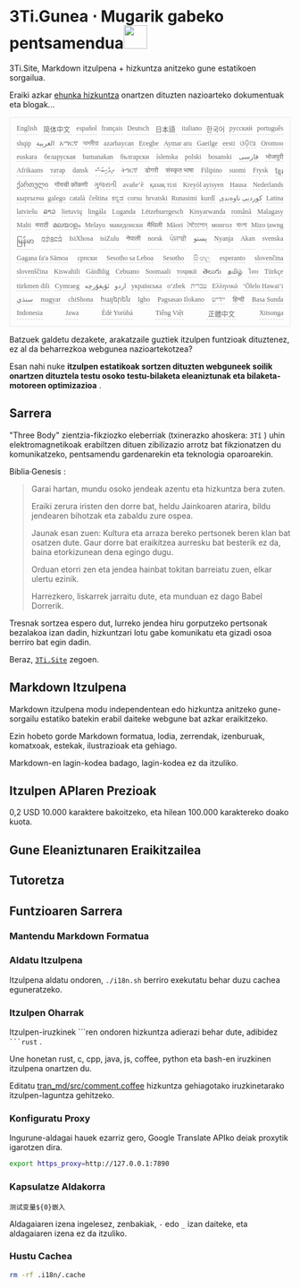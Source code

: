 <h1 style="justify-content:space-between">3Ti.Gunea ⋅ Mugarik gabeko pentsamendua<img src="//i-01.eu.org/3Ti/logo.svg" style="user-select:none;margin-top:-1px;width:42px"></h1>

3Ti.Site, Markdown itzulpena + hizkuntza anitzeko gune estatikoen sorgailua.

Eraiki azkar [ehunka hizkuntza](https://github.com/i18n-site/node/blob/main/lang/src/index.js) onartzen dituzten nazioarteko dokumentuak eta blogak...

<pre class="langli" style="display:flex;flex-wrap:wrap;background:transparent;border:1px solid #eee;font-size:12px;box-shadow:0 0 3px inset #eee;padding:12px 5px 4px 12px;justify-content:space-between;"><style>pre.langli i{font-weight:300;font-family:s;margin-right:7px;margin-bottom:8px;font-style:normal;color:#666;border-bottom:1px dashed #ccc;}</style><i>English</i><i> 简体中文 </i><i>español</i><i>français</i><i>Deutsch</i><i> 日本語 </i><i>italiano</i><i>한국어</i><i>русский</i><i>português</i><i>shqip</i><i>‫العربية‬</i><i>አማርኛ</i><i>অসমীয়া</i><i>azərbaycan</i><i>Eʋegbe</i><i>Aymar aru</i><i>Gaeilge</i><i>eesti</i><i>ଓଡ଼ିଆ</i><i>Oromoo</i><i>euskara</i><i>беларуская</i><i>bamanakan</i><i>български</i><i>íslenska</i><i>polski</i><i>bosanski</i><i>‫فارسی‬</i><i>भोजपुरी</i><i>Afrikaans</i><i>татар</i><i>dansk</i><i>‫ދިވެހިބަސް‬</i><i>ትግርኛ</i><i>डोगरी</i><i>संस्कृत भाषा</i><i>Filipino</i><i>suomi</i><i>Frysk</i><i>ខ្មែរ</i><i>ქართული</i><i>गोंयची कोंकणी</i><i>ગુજરાતી</i><i>avañe’ẽ</i><i>қазақ тілі</i><i>Kreyòl ayisyen</i><i>Hausa</i><i>Nederlands</i><i>кыргызча</i><i>galego</i><i>català</i><i>čeština</i><i>ಕನ್ನಡ</i><i>corsu</i><i>hrvatski</i><i>Runasimi</i><i>kurdî</i><i>‫کوردیی ناوەندی‬</i><i>Latina</i><i>latviešu</i><i>ລາວ</i><i>lietuvių</i><i>lingála</i><i>Luganda</i><i>Lëtzebuergesch</i><i>Kinyarwanda</i><i>română</i><i>Malagasy</i><i>Malti</i><i>मराठी</i><i>മലയാളം</i><i>Melayu</i><i>македонски</i><i>मैथिली</i><i>Māori</i><i>মৈতৈলোন্</i><i>монгол</i><i>বাংলা</i><i>Mizo ṭawng</i><i>မြန်မာ</i><i>𞄀𞄄𞄰𞄩𞄍𞄜𞄰</i><i>IsiXhosa</i><i>isiZulu</i><i>नेपाली</i><i>norsk</i><i>ਪੰਜਾਬੀ</i><i>‫پښتو‬</i><i>Nyanja</i><i>Akan</i><i>svenska</i><i>Gagana fa'a Sāmoa</i><i>српски</i><i>Sesotho sa Leboa</i><i>Sesotho</i><i>සිංහල</i><i>esperanto</i><i>slovenčina</i><i>slovenščina</i><i>Kiswahili</i><i>Gàidhlig</i><i>Cebuano</i><i>Soomaali</i><i>тоҷикӣ</i><i>తెలుగు</i><i>தமிழ்</i><i>ไทย</i><i>Türkçe</i><i>türkmen dili</i><i>Cymraeg</i><i>‫ئۇيغۇرچە‬</i><i>‫اردو‬</i><i>українська</i><i>o‘zbek</i><i>‫עברית‬</i><i>Ελληνικά</i><i>ʻŌlelo Hawaiʻi</i><i>‫سنڌي‬</i><i>magyar</i><i>chiShona</i><i>հայերեն</i><i>Igbo</i><i>Pagsasao Ilokano</i><i>‫ייִדיש‬</i><i>हिन्दी</i><i>Basa Sunda</i><i>Indonesia</i><i>Jawa</i><i>Èdè Yorùbá</i><i>Tiếng Việt</i><i> 正體中文 </i><i>Xitsonga</i></pre>

Batzuek galdetu dezakete, arakatzaile guztiek itzulpen funtzioak dituztenez, ez al da beharrezkoa webgunea nazioartekotzea?

Esan nahi nuke **itzulpen estatikoak sortzen dituzten webguneek soilik onartzen dituztela testu osoko testu-bilaketa eleaniztunak eta bilaketa-motoreen optimizazioa** .

## Sarrera

&quot;Three Body&quot; zientzia-fikziozko eleberriak (txinerazko ahoskera: `3Tǐ` ) uhin elektromagnetikoak erabiltzen dituen zibilizazio arrotz bat fikzionatzen du komunikatzeko, pentsamendu gardenarekin eta teknologia oparoarekin.

Biblia·Genesis :

> Garai hartan, mundu osoko jendeak azentu eta hizkuntza bera zuten.
>
> Eraiki zerura iristen den dorre bat, heldu Jainkoaren atarira, bildu jendearen bihotzak eta zabaldu zure ospea.
>
> Jaunak esan zuen: Kultura eta arraza bereko pertsonek beren klan bat osatzen dute. Gaur dorre bat eraikitzea aurresku bat besterik ez da, baina etorkizunean dena egingo dugu.
>
> Orduan etorri zen eta jendea hainbat tokitan barreiatu zuen, elkar ulertu ezinik.
>
> Harrezkero, liskarrek jarraitu dute, eta munduan ez dago Babel Dorrerik.

Tresnak sortzea espero dut, lurreko jendea hiru gorputzeko pertsonak bezalakoa izan dadin, hizkuntzari lotu gabe komunikatu eta gizadi osoa berriro bat egin dadin.

Beraz, [`3Ti.Site`](//3Ti.Site) zegoen.

## Markdown Itzulpena

Markdown itzulpena modu independentean edo hizkuntza anitzeko gune-sorgailu estatiko batekin erabil daiteke webgune bat azkar eraikitzeko.

Ezin hobeto gorde Markdown formatua, lodia, zerrendak, izenburuak, komatxoak, estekak, ilustrazioak eta gehiago.

Markdown-en lagin-kodea badago, lagin-kodea ez da itzuliko.

## Itzulpen APIaren Prezioak

0,2 USD 10.000 karaktere bakoitzeko, eta hilean 100.000 karaktereko doako kuota.

## Gune Eleaniztunaren Eraikitzailea

## Tutoretza

## Funtzioaren Sarrera

### Mantendu Markdown Formatua

### Aldatu Itzulpena

Itzulpena aldatu ondoren, `./i18n.sh` berriro exekutatu behar duzu cachea eguneratzeko.

### Itzulpen Oharrak

Itzulpen-iruzkinek \```ren ondoren hizkuntza adierazi behar dute, adibidez ` ```rust` .

Une honetan rust, c, cpp, java, js, coffee, python eta bash-en iruzkinen itzulpena onartzen du.

Editatu [tran_md/src/comment.coffee](https://github.com/i18n-site/node/blob/main/tran_md/src/comment.coffee) hizkuntza gehiagotako iruzkinetarako itzulpen-laguntza gehitzeko.

### Konfiguratu Proxy

Ingurune-aldagai hauek ezarriz gero, Google Translate APIko deiak proxytik igarotzen dira.

```bash
export https_proxy=http://127.0.0.1:7890
```

### Kapsulatze Aldakorra

```
测试变量${0}嵌入
```

Aldagaiaren izena ingelesez, zenbakiak, `-` edo `_` izan daiteke, eta aldagaiaren izena ez da itzuliko.

### Hustu Cachea

```bash
rm -rf .i18n/.cache
```

